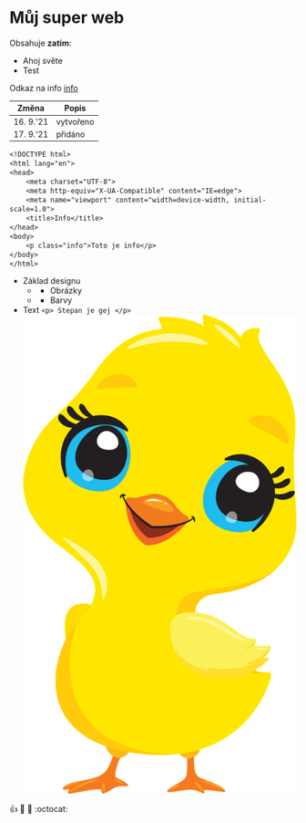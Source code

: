 # Můj super web
Obsahuje **zatím**:
* Ahoj světe
* Test 

Odkaz na info [info](https://pslib-cz.github.io/2021l4web-repository-skills-Adam-Safr/info.html)

**Změna** | **Popis**
----- | -----
16. 9.'21 | vytvořeno
17. 9.'21 | přidáno

``` Kód
<!DOCTYPE html>
<html lang="en">
<head>
    <meta charset="UTF-8">
    <meta http-equiv="X-UA-Compatible" content="IE=edge">
    <meta name="viewport" content="width=device-width, initial-scale=1.0">
    <title>Info</title>
</head>
<body>
    <p class="info">Toto je info</p>
</body>
</html>
```


* Základ designu
  * * Obrázky
  * * Barvy
* Text 
``<p> Stepan je gej </p>``
![Kačenka](/OBR.png)

:+1: :camel: :tada: :octocat: